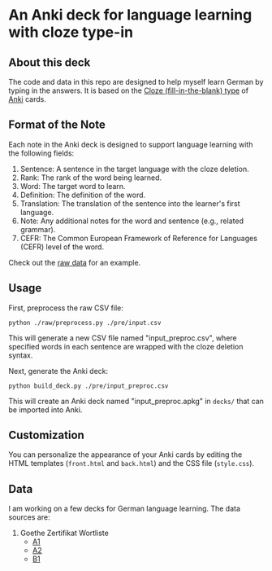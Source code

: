 # An Anki deck for language learning with cloze type-in 

## About this deck

The code and data in this repo are designed to help myself learn German by typing in the answers. It is based on the [Cloze (fill-in-the-blank) type](https://apps.ankiweb.net/docs/manual.html#cloze-deletion) of [Anki](https://apps.ankiweb.net/) cards.

## Format of the Note

Each note in the Anki deck is designed to support language learning with the following fields:

1. Sentence: A sentence in the target language with the cloze deletion.
2. Rank: The rank of the word being learned.
3. Word: The target word to learn.
4. Definition: The definition of the word.
5. Translation: The translation of the sentence into the learner's first language.
6. Note: Any additional notes for the word and sentence (e.g., related grammar).
7. CEFR: The Common European Framework of Reference for Languages (CEFR) level of the word.

Check out the [raw data](./raw/german_10000_reverse.csv) for an example.

## Usage

First, preprocess the raw CSV file:

```shell
python ./raw/preprocess.py ./pre/input.csv
```

This will generate a new CSV file named "input_preproc.csv", where specified words in each sentence are wrapped with the cloze deletion syntax.

Next, generate the Anki deck:

```shell
python build_deck.py ./pre/input_preproc.csv
```

This will create an Anki deck named "input_preproc.apkg" in `decks/` that can be imported into Anki.

## Customization

You can personalize the appearance of your Anki cards by editing the HTML templates (`front.html` and `back.html`) and the CSS file (`style.css`).

## Data

I am working on a few decks for German language learning. The data sources are: 

1. Goethe Zertifikat Wortliste 
    - [A1](https://www.goethe.de/pro/relaunch/prf/de/A1_SD1_Wortliste_02.pdf)
    - [A2](https://www.goethe.de/pro/relaunch/prf/en/Goethe-Zertifikat_A2_Wortliste.pdf) 
    - [B1](https://www.goethe.de/pro/relaunch/prf/en/Goethe-Zertifikat_B1_Wortliste.pdf)

